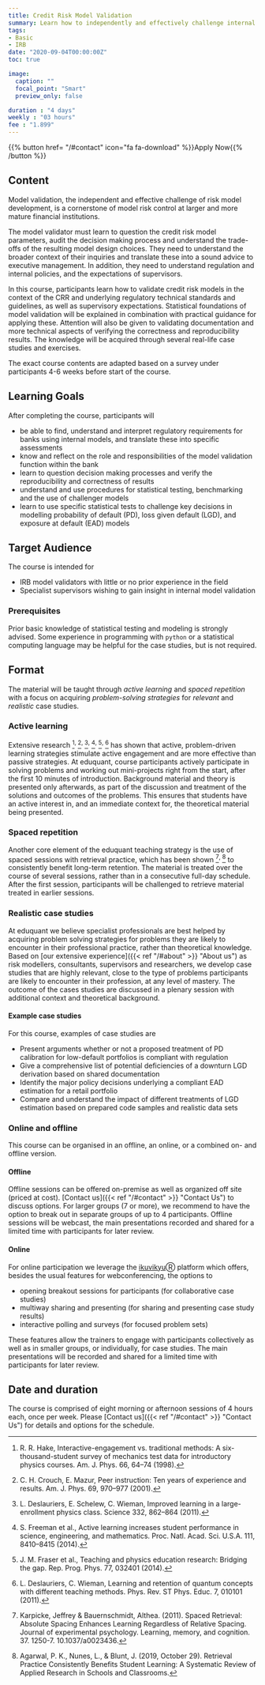 ```yaml
---
title: Credit Risk Model Validation
summary: Learn how to independently and effectively challenge internal models.
tags:
- Basic
- IRB
date: "2020-09-04T00:00:00Z"
toc: true

image:
  caption: ""
  focal_point: "Smart"
  preview_only: false

duration : "4 days"
weekly : "03 hours"
fee : "1.899"
---
```


{{% button href= "/#contact" icon="fa fa-download" %}}Apply Now{{% /button %}}

## Content

Model validation, the independent and effective challenge of risk model development, is a cornerstone of model risk control at larger and more mature financial institutions.

The model validator must learn to question the credit risk model parameters, audit the decision making process and understand the trade-offs of the resulting model design choices. They need to understand the broader context of their inquiries and translate these into a sound advice to executive management. In addition, they need to understand regulation and internal policies, and the expectations of supervisors.

In this course, participants learn how to validate credit risk models in the context of the CRR and underlying regulatory technical standards and guidelines, as well as supervisory expectations. Statistical foundations of model validation will be explained in combination with practical guidance for applying these. Attention will also be given to validating documentation and more technical aspects of verifying the correctness and reproducibility results. The knowledge will be acquired through several real-life case studies and exercises.

The exact course contents are adapted based on a survey under participants 4-6 weeks before start of the course.

## Learning Goals

After completing the course, participants will

 * be able to find, understand and interpret regulatory requirements for banks using internal models, and translate these into specific assessments   
 * know and reflect on the role and responsibilities of the model validation function within the bank
 * learn to question decision making processes and verify the reproducibility and correctness of results
 * understand and use procedures for statistical testing, benchmarking and the use of challenger models  
 * learn to use specific statistical tests to challenge key decisions in modelling probability of default (PD), loss given default (LGD), and exposure at default (EAD) models

## Target Audience

The course is intended for 

* IRB model validators with little or no prior experience in the field
* Specialist supervisors wishing to gain insight in internal model validation

### Prerequisites

Prior basic knowledge of statistical testing and modeling is strongly advised. Some experience in programming with `python` or a statistical computing language may be helpful for the case studies, but is not required.


## Format
<!-- this is generic -->
The material will be taught through *active learning* and *spaced repetition* with a focus on acquiring *problem-solving strategies* for *relevant* and *realistic* case studies.


### Active learning
<!-- this is generic -->
Extensive research [^1]<sup>, </sup>[^2]<sup>, </sup>[^3]<sup>, </sup>[^4]<sup>, </sup>[^5]<sup>, </sup>[^6] has shown that active, problem-driven learning strategies stimulate active engagement and are more effective than passive strategies. At eduquant, course participants actively participate in solving problems and working out mini-projects right from the start, after the first 10 minutes of introduction. Background material and theory is presented only afterwards, as part of the discussion and treatment of the solutions and outcomes of the problems. This ensures that students have an active interest in, and an immediate context for, the theoretical material being presented.  

### Spaced repetition
<!-- this is generic -->
Another core element of the eduquant teaching strategy is the use of spaced sessions with retrieval practice, which has been shown [^7]<sup>, </sup>[^8] to consistently benefit long-term retention. The material is treated over the course of several sessions, rather than in a consecutive full-day schedule. After the first session, participants will be challenged to retrieve material treated in earlier sessions. 


### Realistic case studies
<!-- this is generic -->
At eduquant we believe specialist professionals are best helped by acquiring problem solving strategies for problems they are likely to encounter in their professional practice, rather than theoretical knowledge. Based on [our extensive experience]({{< ref "/#about" >}} "About us") as risk modellers, consultants, supervisors and researchers, we develop case studies that are highly relevant, close to the type of problems participants are likely to encounter in their profession, at any level of mastery. The outcome of the cases studies are discussed in a plenary session with additional context and theoretical background.

[^1]: R. R. Hake, Interactive-engagement vs. traditional methods: A six-thousand-student survey of mechanics test data for introductory physics courses. Am. J. Phys. 66, 64–74 (1998).
[^2]: C. H. Crouch, E. Mazur, Peer instruction: Ten years of experience and results. Am. J. Phys. 69, 970–977 (2001).
[^3]: L. Deslauriers, E. Schelew, C. Wieman, Improved learning in a large-enrollment physics class. Science 332, 862–864 (2011).
[^4]: S. Freeman et al., Active learning increases student performance in science, engineering, and mathematics. Proc. Natl. Acad. Sci. U.S.A. 111, 8410–8415 (2014).
[^5]: J. M. Fraser et al., Teaching and physics education research: Bridging the gap. Rep. Prog. Phys. 77, 032401 (2014).
[^6]: L. Deslauriers, C. Wieman, Learning and retention of quantum concepts with different teaching methods. Phys. Rev. ST Phys. Educ. 7, 010101 (2011).

[^7]: Karpicke, Jeffrey & Bauernschmidt, Althea. (2011). Spaced Retrieval: Absolute Spacing Enhances Learning Regardless of Relative Spacing. Journal of experimental psychology. Learning, memory, and cognition. 37. 1250-7. 10.1037/a0023436.
[^8]: Agarwal, P. K., Nunes, L., & Blunt, J. (2019, October 29). Retrieval Practice Consistently Benefits Student Learning: A Systematic Review of Applied Research in Schools and Classrooms. 

#### Example case studies
<!-- this subsection is course-specific -->
For this course, examples of case studies are 

 * Present arguments whether or not a proposed treatment of PD calibration for low-default portfolios is compliant with regulation
 * Give a comprehensive list of potential deficiencies of a downturn LGD derivation based on shared documentation
 * Identify the major policy decisions underlying a compliant EAD estimation for a retail portfolio
 * Compare and understand the impact of different treatments of LGD estimation based on prepared code samples and realistic data sets

### Online and offline

This course can be organised in an offline, an online, or a combined on- and offline version. 

#### Offline

Offline sessions can be offered on-premise as well as organized off site (priced at cost). [Contact us]({{< ref "/#contact" >}} "Contact Us") to discuss options. For larger groups (7 or more), we recommend to have the option to break out in separate groups of up to 4 participants. Offline sessions will be webcast, the main presentations recorded and shared for a limited time with participants for later review.

#### Online

For online participation we leverage the [ikuvikyu](https://ikyvikyo.org)Ⓡ platform which offers, besides the usual features for webconferencing, the options to 

 * opening breakout sessions for participants (for collaborative case studies)
 * multiway sharing and presenting (for sharing and presenting case study results)
 * interactive polling and surveys (for focused problem sets)
 
These features allow the trainers to engage with participants collectively as well as in smaller groups, or individually, for case studies. The main presentations will be recorded and shared for a limited time with participants for later review.


## Date and duration

The course is comprised of eight morning or afternoon sessions of 4 hours each, once per week. Please [Contact us]({{< ref "/#contact" >}} "Contact Us") for details and options for the schedule.


